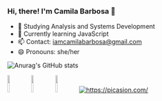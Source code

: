 ### Hi, there! I'm Camila Barbosa 👋

- 🔭 Studying Analysis and Systems Development
- 🌱 Currently learning JavaScript
- 📫 Contact: iamcamilabarbosa@gmail.com
- 😄 Pronouns: she/her


![Anurag's GitHub stats](https://github-readme-stats.vercel.app/api?username=camibarbosa&show_icons=true&theme=radical)

<img width="10%" src="https://cdn.jsdelivr.net/gh/devicons/devicon/icons/python/python-original-wordmark.svg" />
<img width="10%" src="https://cdn.jsdelivr.net/gh/devicons/devicon/icons/css3/css3-original-wordmark.svg" />
<img width="10%" src="https://cdn.jsdelivr.net/gh/devicons/devicon/icons/html5/html5-original-wordmark.svg" />
<a href="https://picasion.com/"><img src="https://i.picasion.com/pic91/c0f00b773b727e8ac896fbfb7153b181.gif"  border="0" alt="https://picasion.com/" 

